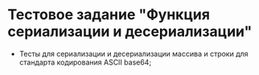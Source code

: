 <h1>Тестовое задание "Функция сериализации и десериализации"</h1>

<ul>
  <li>Тесты для сериализации и десериализации массива и строки для стандарта кодирования ASCII base64;</li>
</ul>
